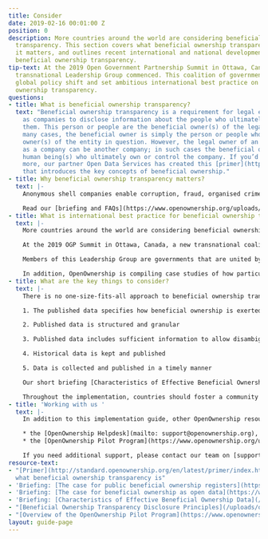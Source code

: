 ```yaml
---
title: Consider
date: 2019-02-16 00:01:00 Z
position: 0
description: More countries around the world are considering beneficial ownership
  transparency. This section covers what beneficial ownership transparency is, why
  it matters, and outlines recent international and national developments towards
  beneficial ownership transparency.
tip-text: At the 2019 Open Government Partnership Summit in Ottawa, Canada, a new
  transnational Leadership Group commenced. This coalition of governments will drive
  global policy shift and set ambitious international best practice on beneficial
  ownership transparency.
questions:
- title: What is beneficial ownership transparency?
  text: "Beneficial ownership transparency is a requirement for legal entities such
    as companies to disclose information about the people who ultimately own or control
    them. This person or people are the beneficial owner(s) of the legal entity. \n\nIn
    many cases, the beneficial owner is simply the person or people who are legal
    owner(s) of the entity in question. However, the legal owner of an entity such
    as a company can be another company; in such cases the beneficial owner is the
    human being(s) who ultimately own or control the company. If you’d like to learn
    more, our partner Open Data Services has created this [primer](http://standard.openownership.org/en/latest/primer/index.html)
    that introduces the key concepts of beneficial ownership."
- title: Why beneficial ownership transparency matters?
  text: |-
    Anonymous shell companies enable corruption, fraud, organised crime and tax evasion. This undermines trust in companies and discourages investment. Public access to high quality data on who owns companies is essential to prevent corruption, organised crime and tax evasion. It improves the business environment by increasing competitiveness and reducing risk, and helps businesses and governments understand who they are doing business with.

    Read our [briefing and FAQs](https://www.openownership.org/uploads/the-case-for-public-beneficial-ownership.pdf) on why public beneficial ownership registers are important.
- title: What is international best practice for beneficial ownership transparency?
  text: |-
    More countries around the world are considering beneficial ownership transparency, including through making Open Government Partnership (OGP) National Action Plan commitments, meeting the beneficial ownership requirement in the Extractive Industries Transparency Initiative (EITI) Standard, and in Europe through implementing the 5th Anti-Money Laundering Directive.

    At the 2019 OGP Summit in Ottawa, Canada, a new transnational coalition of governments commenced that will drive a global policy shift towards free, open source publicly accessible beneficial ownership data for companies, and set ambitious international best practice on beneficial ownership transparency.

    Members of this Leadership Group are governments that are united by a common vision of simple access by business, civil society, and other government actors to public, open data of corporate beneficial ownership that is linked transnationally. OpenOwnership coordinates the Leadership Group, provides technical assistance and facilitates discussions on international best practice and produces related guidance. You can read more about the Leadership Group [here](https://www.openownership.org/news/new-at-the-ogp-summit-openownership-and-uk-government-launch-a-major-collective-action-platform-and-we-scale-up-our-help-for-implementers/) and view the draft international [Beneficial Ownership Transparency Disclosure Principles](https://www.openownership.org/uploads/oo-disclosure-principles.pdf).

    In addition, OpenOwnership is compiling case studies of how particular countries are implementing beneficial ownership transparency; these will be available on this website in the future.
- title: What are the key things to consider?
  text: |-
    There is no one-size-fits-all approach to beneficial ownership transparency, but there are some characteristics of effective beneficial ownership data that help drive policy impact across most contexts. These are:

    1. The published data specifies how beneficial ownership is exerted, and the percentage ownership

    2. Published data is structured and granular

    3. Published data includes sufficient information to allow disambiguation

    4. Historical data is kept and published

    5. Data is collected and published in a timely manner

    Our short briefing [Characteristics of Effective Beneficial Ownership Data](https://www.openownership.org/uploads/oo-characteristics-effective-bo-data.pdf) discusses recommendations for implementing each characteristic, and may serve as a useful summary of key things to think about when considering beneficial ownership transparency.

    Throughout the implementation, countries should foster a community of people and organisations - across government, business and civil society - who use beneficial ownership data for public good, and who can contribute to ongoing refinements and improvements of your beneficial ownership transparency policy. This will help sustain and improve policy impact over time.
- title: 'Working with us '
  text: |-
    In addition to this implementation guide, other OpenOwnership resources are:

    * the [OpenOwnership Helpdesk](mailto: support@openownership.org), which provides support with a range of technical and policy issues
    * the [OpenOwnership Pilot Program](https://www.openownership.org/uploads/pilot-program-summary-of-metholodogy.pdf), which provides in kind technical assistance to governments implementing beneficial ownership transparency

    If you need additional support, please contact our team on [support@openownership.org](mailto:support@openownership.org).
resource-text:
- "[Primer](http://standard.openownership.org/en/latest/primer/index.html) outlining
  what beneficial ownership transparency is"
- 'Briefing: [The case for public beneficial ownership registers](https://www.openownership.org/uploads/the-case-for-public-beneficial-ownership.pdf)'
- 'Briefing: [The case for beneficial ownership as open data](https://www.openownership.org/uploads/briefing-on-beneficial-ownership-as-open-data.pdf)'
- 'Briefing: [Characteristics of Effective Beneficial Ownership Data](/uploads/oo-characteristics-effective-bo-data.pdf)'
- "[Beneficial Ownership Transparency Disclosure Principles](/uploads/oo-disclosure-principles.pdf)"
- "[Overview of the OpenOwnership Pilot Program](https://www.openownership.org/uploads/pilot-program-summary-of-metholodogy.pdf)"
layout: guide-page
---
```


